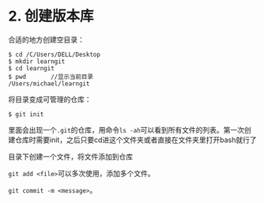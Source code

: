 # 2. 创建版本库

合适的地方创建空目录：

```shell
$ cd /C/Users/DELL/Desktop
$ mkdir learngit
$ cd learngit
$ pwd		//显示当前目录
/Users/michael/learngit
```

将目录变成可管理的仓库：

`$ git init`

里面会出现一个`.git`的仓库，用命令`ls -ah`可以看到所有文件的列表。第一次创建仓库时需要init，之后只要cd进这个文件夹或者直接在文件夹里打开bash就行了

目录下创建一个文件，将文件添加到仓库

`git add <file>`可以多次使用，添加多个文件。

`git commit -m <message>`。

